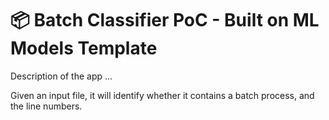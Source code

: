 # 📦 Batch Classifier PoC - Built on ML Models Template 

Description of the app ...

Given an input file, it will identify whether it contains a batch process, and the line numbers.

